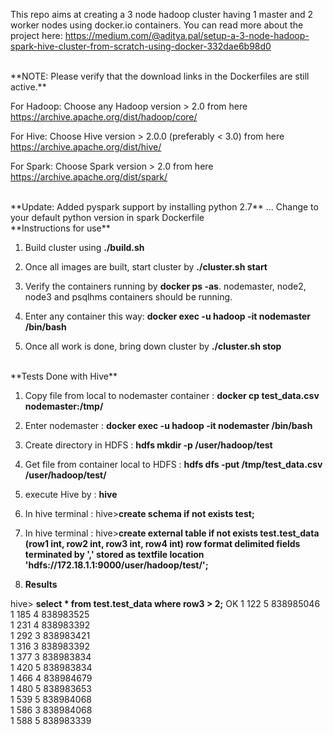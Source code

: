 This repo aims at creating a 3 node hadoop cluster having 1 master and 2 worker nodes using docker.io containers. You can read more about the project here: https://medium.com/@aditya.pal/setup-a-3-node-hadoop-spark-hive-cluster-from-scratch-using-docker-332dae6b98d0

<br />
**NOTE: Please verify that the download links in the Dockerfiles are still active.**

For Hadoop: Choose any Hadoop version > 2.0 from here https://archive.apache.org/dist/hadoop/core/

For Hive: Choose Hive version > 2.0.0 (preferably < 3.0) from here https://archive.apache.org/dist/hive/

For Spark: Choose Spark version > 2.0 from here https://archive.apache.org/dist/spark/

<br />
**Update: Added pyspark support by installing python 2.7** ... Change to your default python version in spark Dockerfile

<br />
**Instructions for use**

1. Build cluster using **./build.sh**

2. Once all images are built, start cluster by **./cluster.sh start**

3. Verify the containers running by **docker ps -as**. nodemaster, node2, node3 and psqlhms containers should be running.

4. Enter any container this way: **docker exec -u hadoop -it nodemaster /bin/bash**

5. Once all work is done, bring down cluster by **./cluster.sh stop**

<br />
**Tests Done with Hive**

1. Copy file from local to nodemaster container : **docker cp test_data.csv nodemaster:/tmp/**

2. Enter nodemaster : **docker exec -u hadoop -it nodemaster /bin/bash**

3. Create directory in HDFS : **hdfs mkdir -p /user/hadoop/test**

4. Get file from container local to HDFS : **hdfs dfs -put /tmp/test_data.csv /user/hadoop/test/**

5. execute Hive by : **hive**

6. In hive terminal : hive>**create schema if not exists test;**

7. In hive terminal : hive>**create external table if not exists test.test_data (row1 int, row2 int, row3 int, row4 int) row format delimited fields terminated by ',' stored as textfile location 'hdfs://172.18.1.1:9000/user/hadoop/test/';**

8. **Results**

hive> **select * from test.test_data where row3 > 2;**
OK
1	122	5	838985046<br />
1	185	4	838983525<br />
1	231	4	838983392<br />
1	292	3	838983421<br />
1	316	3	838983392<br />
1	377	3	838983834<br />
1	420	5	838983834<br />
1	466	4	838984679<br />
1	480	5	838983653<br />
1	539	5	838984068<br />
1	586	3	838984068<br />
1	588	5	838983339<br />
